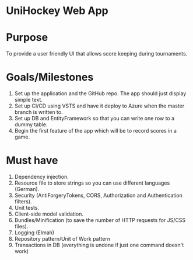 # UniHockey Web App

# Purpose
To provide a user friendly UI that allows score keeping during tournaments.

# Goals/Milestones
1.	Set up the application and the GitHub repo. The app should just display simple text.
2.	Set up CI/CD using VSTS and have it deploy to Azure when the master branch is written to.
3.	Set up DB and EntityFramework so that you can write one row to a dummy table.
4.	Begin the first feature of the app which will be to record scores in a game.

# Must have
1.	Dependency injection.
2.	Resource file to store strings so you can use different languages (German).
3.	Security (AntiForgeryTokens, CORS, Authorization and Authentication filters).
4.	Unit tests.
5.	Client-side model validation.
6.	Bundles/Minification (to save the number of HTTP requests for JS/CSS files).
7.  Logging (Elmah)
8.  Repository pattern/Unit of Work pattern
9.  Transactions in DB (everything is undone if just one command doesn't work)
